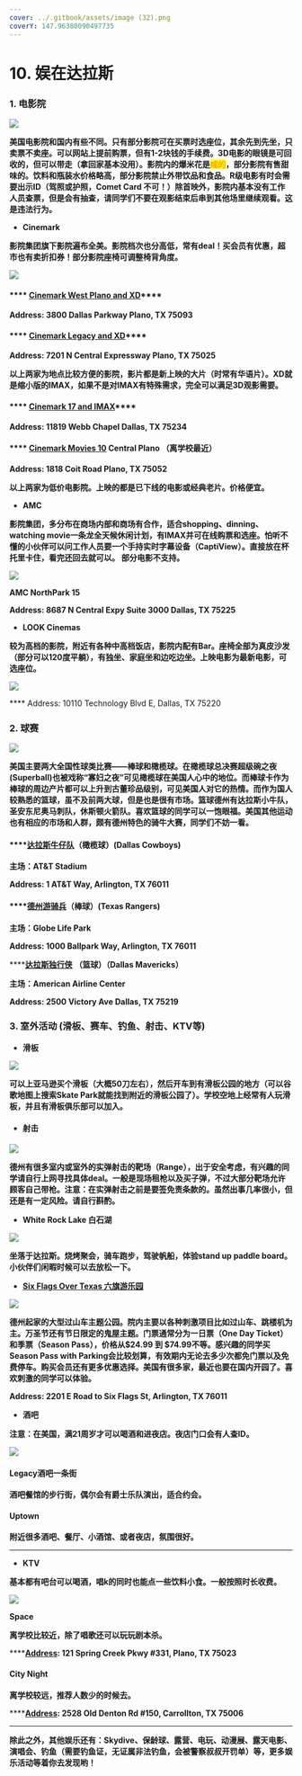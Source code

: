 ```yaml
---
cover: ../.gitbook/assets/image (32).png
coverY: 147.96380090497735
---
```


# 10. 娱在达拉斯

### 1. 电影院

![](<../.gitbook/assets/image (14).png>)

**美国电影院和国内有些不同。只有部分影院可在买票时选座位，其余先到先坐，只卖票不卖座。可以网站上提前购票，但有1-2块钱的手续费。3D电影的眼镜是可回收的，但可以带走（拿回家基本没用）。影院内的爆米花是**<mark style="color:orange;">**咸的**</mark>**，部分影院有售甜味的。饮料和瓶装水价格略高，部分影院禁止外带饮品和食品。R级电影有时会需要出示ID（驾照或护照，Comet Card 不可！）除首映外，影院内基本没有工作人员查票，但是会有抽查，请同学们不要在观影结束后串到其他场里继续观看。这是违法行为。**

* **Cinemark**

**影院集团旗下影院遍布全美。影院档次也分高低，常有deal！买会员有优惠，超市也有卖折扣券！部分影院座椅可调整椅背角度。**

![](<../.gitbook/assets/image (5).png>)

#### &#x20;    ****     [**Cinemark West Plano and XD**](https://www.cinemark.com/theatres/tx-plano/cinemark-west-plano-and-xd?y\_source=1\_MTc0OTI4NzEtNzE1LWxvY2F0aW9uLmdvb2dsZV93ZWJzaXRlX292ZXJyaWRl)****

&#x20;          **Address: 3800 Dallas Parkway Plano, TX 75093**

#### &#x20;**** [    **Cinemark Legacy and XD**](https://www.cinemark.com/theatres/tx-plano/cinemark-legacy-and-xd?y\_source=1\_MTc0OTI5MzgtNzE1LWxvY2F0aW9uLmdvb2dsZV93ZWJzaXRlX292ZXJyaWRl)****

&#x20;          **Address: 7201 N Central Expressway Plano, TX 75025**

**以上两家为地点比较方便的影院，影片都是新上映的大片（时常有华语片）。XD就是缩小版的IMAX，如果不是对IMAX有特殊需求，完全可以满足3D观影需要。**

#### &#x20;    ****     [**Cinemark 17 and IMAX**](https://www.cinemark.com/theatres/tx-dallas/cinemark-17-and-imax?y\_source=1\_MTc0OTI5NzUtNzE1LWxvY2F0aW9uLmdvb2dsZV93ZWJzaXRlX292ZXJyaWRl)****

&#x20;        **Address: 11819 Webb Chapel Dallas, TX 75234**

#### &#x20;    ****     [**Cinemark Movies 10**](https://www.cinemark.com/theatres/tx-plano/cinemark-central-plano?y\_source=1\_MTc0OTMwOTctNzE1LWxvY2F0aW9uLmdvb2dsZV93ZWJzaXRlX292ZXJyaWRl) **Central Plano （离学校最近）**

&#x20;        **Address: 1818 Coit Road Plano, TX 75052**

**以上两家为低价电影院。上映的都是已下线的电影或经典老片。价格便宜。**

* **AMC**

**影院集团，多分布在商场内部和商场有合作，适合shopping、dinning、watching movie一条龙全天候休闲计划，有IMAX并可在线购票和选座。怕听不懂的小伙伴可以问工作人员要一个手持实时字幕设备（CaptiView）。直接放在杯托里卡住，看完还回去就可以。 部分电影不支持。**

![](<../.gitbook/assets/image (12).png>)

&#x20;    **AMC NorthPark 15**

&#x20;        **Address: 8687 N Central Expy Suite 3000 Dallas, TX 75225**

* **LOOK Cinemas**

**较为高档的影院，附近有各种中高档饭店，影院内配有Bar。座椅全部为真皮沙发（部分可以120度平躺），有独坐、家庭坐和边吃边坐。上映电影为最新电影，可选座位。**

![](<../.gitbook/assets/image (13).png>)

&#x20;     ****   Address: 10110 Technology Blvd E, Dallas, TX 75220

### **2. 球赛**

![](<../.gitbook/assets/image (10).png>)

**美国主要两大全国性球类比赛——棒球和橄榄球。在橄榄球总决赛超级碗之夜(Superball)也被戏称“寡妇之夜”可见橄榄球在美国人心中的地位。而棒球卡作为棒球的周边产片都可以上升到古董珍品级别，可见美国人对它的热情。而作为国人较熟悉的篮球，虽不及前两大球，但是也是很有市场。篮球德州有达拉斯小牛队，圣安东尼奥马刺队，休斯顿火箭队。喜欢篮球的同学可以一饱眼福。美国其他运动也有相应的市场和人群，颇有德州特色的骑牛大赛，同学们不妨一看。**

#### ****[**达拉斯牛仔队**](https://www.dallascowboys.com)**（橄榄球）(Dallas Cowboys)**

**主场：AT\&T Stadium**

**Address: 1 AT\&T Way, Arlington, TX 76011**

#### ****[**德州游骑兵**](http://texas.rangers.mlb.com)**（棒球）(Texas Rangers)**

**主场：Globe Life Park**

**Address: 1000 Ballpark Way, Arlington, TX 76011**

****[**达拉斯独行侠**](http://www.mavs.com) **（篮球）（Dallas Mavericks）**

**主场：American Airline Center**

**Address: 2500 Victory Ave Dallas, TX 75219**

### **3. 室外活动 (滑板、赛车、钓鱼、射击、KTV等)**

* **滑板**

![](<../.gitbook/assets/image (16).png>)

**可以上亚马逊买个滑板（大概50刀左右），然后开车到有滑板公园的地方（可以谷歌地图上搜索Skate Park就能找到附近的滑板公园了）。学校空地上经常有人玩滑板，并且有滑板俱乐部可以加入。**

* #### **射击**

![](<../.gitbook/assets/image (25).png>)

**德州有很多室内或室外的实弹射击的靶场（Range），出于安全考虑，有兴趣的同学请自行上网寻找具体deal。一般是现场租枪以及买子弹，不过大部分靶场允许顾客自己带枪。注意：在实弹射击之前是要签免责条款的。虽然出事几率很小，但还是有一定风险。请自行斟酌。**

* **White Rock Lake 白石湖**

![](<../.gitbook/assets/image (23).png>)

**坐落于达拉斯。烧烤聚会，骑车跑步，驾驶帆船，体验stand up paddle board。小伙伴们闲暇时候可以去放松一下。**

* ****[**Six Flags Over Texas 六旗游乐园**](https://www.sixflags.com/overtexas/store/tickets)****

![](<../.gitbook/assets/image (7).png>)

**德州起家的大型过山车主题公园。院内主要以各种刺激项目比如过山车、跳楼机为主。万圣节还有节日限定的鬼屋主题。门票通常分为一日票（One Day Ticket）和季票（Season Pass），价格从$24.99 到 $74.99不等。感兴趣的同学买Season Pass with Parking会比较划算，有效期内无论去多少次都免门票以及免费停车。购买会员还有更多优惠选择。美国有很多家，最近也要在国内开园了。喜欢刺激的同学可以体验。**

**Address: 2201 E Road to Six Flags St, Arlington, TX 76011**

* **酒吧**

**注意：在美国，满21周岁才可以喝酒和进夜店。夜店门口会有人查ID。**

![](<../.gitbook/assets/image (4).png>)

#### **Legacy酒吧一条街**

**酒吧餐馆的步行街，偶尔会有爵士乐队演出，适合约会。**

#### **Uptown**

**附近很多酒吧、餐厅、小酒馆、或者夜店，氛围很好。**

****

* **KTV**

**基本都有吧台可以喝酒，唱k的同时也能点一些饮料小食。一般按照时长收费。**

![](<../.gitbook/assets/image (17).png>)

**Space**

**离学校比较近，除了唱歌还可以玩玩剧本杀。**

****[**Address**](https://www.google.com/search?rlz=1C5CHFA\_enUS878US878\&sxsrf=AOaemvKd1-A7DHdwg2jrsOBg\_0VTKAcTfw:1638510699528\&q=space+karaoke+bar+%26+cafe+address\&ludocid=13124107191727503626\&sa=X\&ved=2ahUKEwjvtNKB-Mb0AhWIlWoFHSE2AT0Q6BN6BAhiEAI)**: 121 Spring Creek Pkwy #331, Plano, TX 75023**

#### City Night

**离学校较远，推荐人数少的时候去。**

****[**Address**](https://www.google.com/search?rlz=1C5CHFA\_enUS878US878\&sxsrf=AOaemvJdX63balBUEiTLPWrZhpLNKGuPwQ:1638510855066\&q=city+night+ktv+address\&ludocid=4699119476195881763\&sa=X\&ved=2ahUKEwjVvefL-Mb0AhW4mWoFHafWBDsQ6BN6BQiHARAC)**: 2528 Old Denton Rd #150, Carrollton, TX 75006**

****

**除此之外，其他娱乐还有：Skydive、保龄球、露营、电玩、动漫展、露天电影、演唱会、钓鱼（需要钓鱼证，无证属非法钓鱼，会被警察叔叔开罚单）等，更多娱乐活动等着你去发现哟！**
